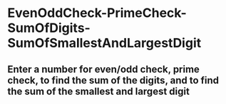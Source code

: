 # EvenOddCheck-PrimeCheck-SumOfDigits-SumOfSmallestAndLargestDigit
## Enter a number for even/odd check, prime check, to find the sum of the digits, and to find the sum of the smallest and largest digit
